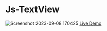 # Js-TextView

![Screenshot 2023-09-08 170425](https://github.com/suba-shini7/Js-TextView/assets/125429575/5c13e82a-fe49-4def-87da-4909569a255b)
[Live Demo](https://suba-shini7.github.io/Js-TextView/)
